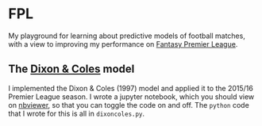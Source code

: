# FPL 

My playground for learning about predictive models of football matches, with a 
view to improving my performance on [Fantasy Premier League](https://fantasy.premierleague.com/). 

## The [Dixon & Coles](http://www.math.ku.dk/~rolf/teaching/thesis/DixonColes.pdf) model

I implemented the Dixon & Coles (1997) model and applied it to the 2015/16 Premier League season. 
I wrote a jupyter notebook, which you should view on [nbviewer](https://nbviewer.jupyter.org/github/anguswilliams91/FPL/blob/master/DixonColes.ipynb), 
so that you can toggle the code on and off. The `python` code that I wrote for this is all in `dixoncoles.py`.